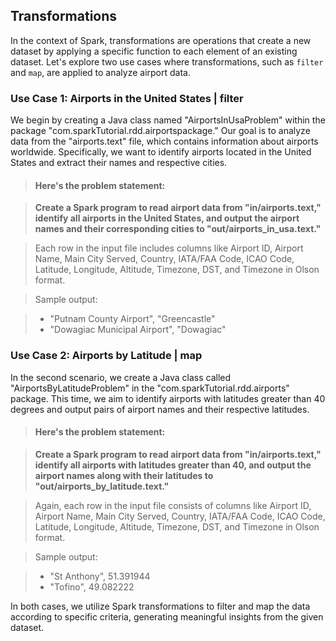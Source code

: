 ## Transformations

In the context of Spark, transformations are operations that create a new dataset by applying a specific function to each element of an existing dataset. Let's explore two use cases where transformations, such as `filter` and `map`, are applied to analyze airport data.

### Use Case 1: Airports in the United States | filter

We begin by creating a Java class named "AirportsInUsaProblem" within the package "com.sparkTutorial.rdd.airportspackage." Our goal is to analyze data from the "airports.text" file, which contains information about airports worldwide. Specifically, we want to identify airports located in the United States and extract their names and respective cities.

> #### Here's the problem statement:

> **Create a Spark program to read airport data from "in/airports.text," identify all airports in the United States, and output the airport names and their corresponding cities to "out/airports_in_usa.text."**

> Each row in the input file includes columns like Airport ID, Airport Name, Main City Served, Country, IATA/FAA Code, ICAO Code, Latitude, Longitude, Altitude, Timezone, DST, and Timezone in Olson format.

> Sample output:

> -   "Putnam County Airport", "Greencastle"
> -   "Dowagiac Municipal Airport", "Dowagiac"

### Use Case 2: Airports by Latitude | map

In the second scenario, we create a Java class called "AirportsByLatitudeProblem" in the "com.sparkTutorial.rdd.airports" package. This time, we aim to identify airports with latitudes greater than 40 degrees and output pairs of airport names and their respective latitudes.

> #### Here's the problem statement:

> **Create a Spark program to read airport data from "in/airports.text," identify all airports with latitudes greater than 40, and output the airport names along with their latitudes to "out/airports_by_latitude.text."**

> Again, each row in the input file consists of columns like Airport ID, Airport Name, Main City Served, Country, IATA/FAA Code, ICAO Code, Latitude, Longitude, Altitude, Timezone, DST, and Timezone in Olson format.

> Sample output:

> -   "St Anthony", 51.391944
> -   "Tofino", 49.082222

In both cases, we utilize Spark transformations to filter and map the data according to specific criteria, generating meaningful insights from the given dataset.